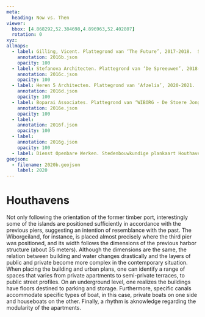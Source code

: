 ```yaml
---
meta:
  heading: Now vs. Then
viewer:
  bbox: [4.868292,52.384698,4.896963,52.402807]
  rotation: 0
xyz:
allmaps:
  - label: Gilling, Vicent. Plattegrond van ‘The Future’, 2017-2018.  Scale none. Gemeente Amsterdam. 
    annotation: 2016b.json
    opacity: 100
  - label: Stefanova Architecten. Plattegrond van ‘De Spreeuwen’, 2018-2019.  Scale none. Gemeente Amsterdam. 
    annotation: 2016c.json
    opacity: 100
  - label: Heren 5 Architecten. Plattegrond van ‘Afzelia’, 2020-2021.  Scale none. Gemeente Amsterdam. 
    annotation: 2016d.json
    opacity: 100
  - label: Boparai Associates. Plattegrond van ‘WIBORG - De Stoere Jongens’, 2020-2021.  Scale none. Gemeente Amsterdam. 
    annotation: 2016e.json
    opacity: 100
  - label:
    annotation: 2016f.json
    opacity: 100
  - label:
    annotation: 2016g.json
    opacity: 100
  - label: Dienst Openbare Werken. Stedenbouwkundige plankaart Houthaven in 2016. Scale 1:1000. Gemeente Amsterdam.
geojson:
  - filename: 2020b.geojson
    label: 2020
---
```

# Houthavens
Not only following the orientation of the former timber port, interestingly some of the islands are positioned sufficiently in accordance with the previous piers, suggesting an intention of resemblance with the past. The Wiborgeiland, for instance, is placed almost precisely where the third pier was positioned, and its width follows the dimensions of the previous harbor structure (about 35 meters). Although the dimensions are the same, the relation between building and water changes drastically and the layers of public and private become more complex in the contemporary situation. When placing the building and urban plans, one can identify a range of spaces that varies from private apartments to semi-private terraces, to public street profiles. On an underground level, one realizes the buildings have floors destined to parking and storage. Furthermore, specific canals accommodate specific types of boat, in this case, private boats on one side and houseboats on the other. Finally, a rhythm is aknowledge regarding the modularity of the apartments. 
